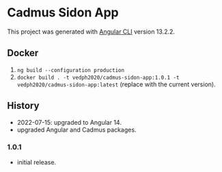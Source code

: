 # Cadmus Sidon App

This project was generated with [Angular CLI](https://github.com/angular/angular-cli) version 13.2.2.

## Docker

1. `ng build --configuration production`
2. `docker build . -t vedph2020/cadmus-sidon-app:1.0.1 -t vedph2020/cadmus-sidon-app:latest` (replace with the current version).

## History

- 2022-07-15: upgraded to Angular 14.
- upgraded Angular and Cadmus packages.

### 1.0.1

- initial release.
